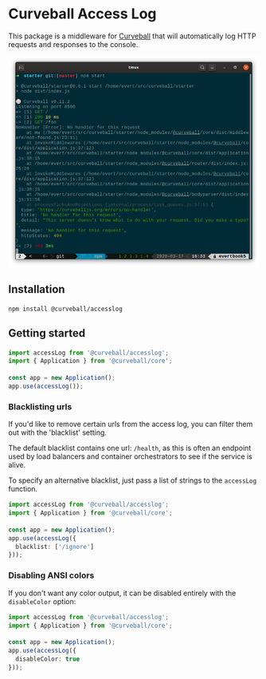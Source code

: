 Curveball Access Log
=====================

This package is a middleware for [Curveball][1] that will automatically log
HTTP requests and responses to the console.

![Screenshot from 0.2.0](https://github.com/curveball/accesslog/blob/master/screenshots/v0.2.0.png)

Installation
------------

    npm install @curveball/accesslog


Getting started
---------------

```typescript
import accessLog from '@curveball/accesslog';
import { Application } from '@curveball/core';

const app = new Application();
app.use(accessLog());
```

### Blacklisting urls

If you'd like to remove certain urls from the access log, you can filter
them out with the 'blacklist' setting.

The default blacklist contains one url: `/health`, as this is often an
endpoint used by load balancers and container orchestrators to see if the
service is alive.

To specify an alternative blacklist, just pass a list of strings to the
`accessLog` function.

```typescript
import accessLog from '@curveball/accesslog';
import { Application } from '@curveball/core';

const app = new Application();
app.use(accessLog({
  blacklist: ['/ignore']
}));
```

### Disabling ANSI colors

If you don't want any color output, it can be disabled entirely with the
`disableColor` option:

```typescript
import accessLog from '@curveball/accesslog';
import { Application } from '@curveball/core';

const app = new Application();
app.use(accessLog({
  disableColor: true
}));
```

[1]: https://github.com/curveball/
